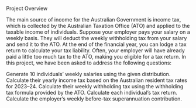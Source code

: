 Project Overview

The main source of income for the Australian Government is income tax, which is collected by the Australian Taxation Office (ATO) and applied to the taxable income of individuals. 
Suppose your employer pays your salary on a weekly basis. They will deduct the weekly withholding tax from your salary and send it to the ATO. 
At the end of the financial year, you can lodge a tax return to calculate your tax liability. Often, your employer will have already paid a little too much tax to the ATO, making you eligible for a tax return. 
In this project, we have been asked to address the following questions:

Generate 10 individuals’ weekly salaries using the given distribution.
Calculate their yearly income tax based on the Australian resident tax rates for 2023–24.
Calculate their weekly withholding tax using the withholding tax formula provided by the ATO.
Calculate each individual’s tax return.
Calculate the employer’s weekly before-tax superannuation contribution.
